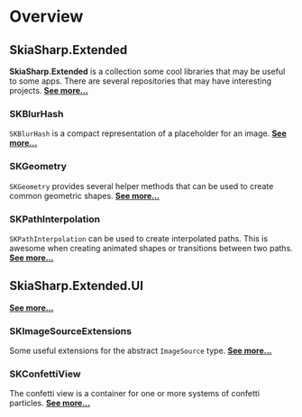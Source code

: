 # Overview

## SkiaSharp.Extended

**SkiaSharp.Extended** is a collection some cool libraries that may be
useful to some apps. There are several repositories that may have
interesting projects. [**See more...**](extended/index)

### SKBlurHash

`SKBlurHash` is a compact representation of a placeholder for an image. [**See more...**](extended/skblurhash)

### SKGeometry

`SKGeometry` provides several helper methods that can be used to create common geometric shapes. [**See more...**](extended/skgeometry)

### SKPathInterpolation

`SKPathInterpolation` can be used to create interpolated paths. This is awesome when creating animated shapes or transitions between two paths. [**See more...**](extended/skpathinterpolation)

## SkiaSharp.Extended.UI

[**See more...**](ui/index)

### SKImageSourceExtensions

Some useful extensions for the abstract `ImageSource` type. [**See more...**](ui/skimagesourceextensions)

### SKConfettiView

The confetti view is a container for one or more systems of confetti particles. [**See more...**](ui/skconfettiview)
